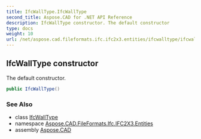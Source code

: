 ```yaml
---
title: IfcWallType.IfcWallType
second_title: Aspose.CAD for .NET API Reference
description: IfcWallType constructor. The default constructor
type: docs
weight: 10
url: /net/aspose.cad.fileformats.ifc.ifc2x3.entities/ifcwalltype/ifcwalltype/
---
```

## IfcWallType constructor

The default constructor.

```csharp
public IfcWallType()
```

### See Also

* class [IfcWallType](../)
* namespace [Aspose.CAD.FileFormats.Ifc.IFC2X3.Entities](../../ifcwalltype/)
* assembly [Aspose.CAD](../../../)


